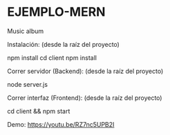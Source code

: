 # EJEMPLO-MERN
Music album

Instalación: (desde la raíz del proyecto)

npm install
cd client
npm install



Correr servidor (Backend): (desde la raíz del proyecto)

node server.js


Correr interfaz (Frontend): (desde la raíz del proyecto)

cd client && npm start


Demo:
https://youtu.be/RZ7nc5UPB2I
